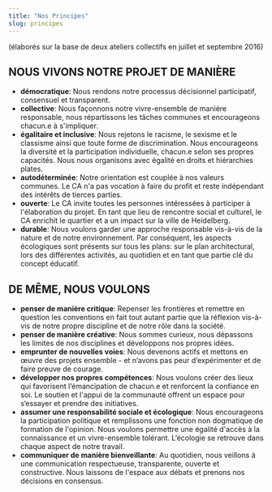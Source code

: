 ```yaml
---
title: "Nos Principes"
slug: principes
---
```


(élaborés sur la base de deux ateliers collectifs en juillet et septembre 2016)

## NOUS VIVONS NOTRE PROJET DE MANIÈRE
* __démocratique__: Nous rendons notre processus décisionnel participatif, consensuel et transparent.
* __collective__: Nous façonnons notre vivre-ensemble de manière responsable, nous répartissons les tâches communes et encourageons chacun.e à s'impliquer.
* __égalitaire et inclusive__: Nous rejetons le racisme, le sexisme et le classisme ainsi que toute forme de discrimination. Nous encourageons la diversité et la participation individuelle, chacun.e selon ses propres capacités. Nous nous organisons avec égalité en droits et hiérarchies plates.
* __autodéterminée__: Notre orientation est couplée à nos valeurs communes. Le CA n'a pas vocation à faire du profit et reste indépendant des intérêts de tierces parties.
* __ouverte__: Le CA invite toutes les personnes intéressées à participer à l'élaboration du projet. En tant que lieu de rencontre social et culturel, le CA enrichit le quartier et a un impact sur la ville de Heidelberg.
* __durable__: Nous voulons garder une approche responsable vis-à-vis de la nature et de notre environnement. Par conséquent, les aspects écologiques sont présents sur tous les plans: sur le plan architectural, lors des différentes activités, au quotidien et en tant que partie clé du concept éducatif.

## DE MÊME, NOUS VOULONS
* __penser de manière critique__: Repenser les frontières et remettre en question les conventions en fait tout autant partie que la réflexion vis-à-vis de notre propre discipline et de notre rôle dans la société.
* __penser de manière créative__: Nous sommes curieux, nous dépassons les limites de nos disciplines et développons nos propres idées.
* __emprunter de nouvelles voies__: Nous devenons actifs et mettons en œuvre des projets ensemble - et n‘avons pas peur d‘expérimenter et de faire preuve de courage.
* __développer nos propres compétences__: Nous voulons créer des lieux qui favorisent l‘émancipation de chacun.e et renforcent la confiance en soi. Le soutien et l'appui de la communauté offrent un espace pour s‘essayer et prendre des initiatives.
* __assumer une responsabilité sociale et écologique__: Nous encourageons la participation politique et remplissons une fonction non dogmatique de formation de l'opinion. Nous voulons permettre une égalité d'accès à la connaissance et un vivre-ensemble tolérant. L‘écologie se retrouve dans chaque aspect de notre travail.
* __communiquer de manière bienveillante__: Au quotidien, nous veillons à une communication respectueuse, transparente, ouverte et constructive. Nous laissons de l'espace aux débats et prenons nos décisions en consensus.
